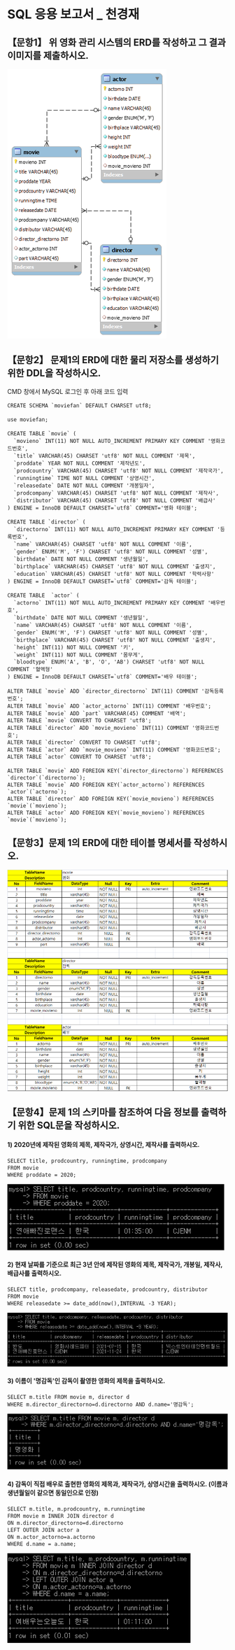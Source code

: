 # SQL 응용 보고서 _ 천경재

## 【문항1】 위 영화 관리 시스템의 ERD를 작성하고 그 결과 이미지를 제출하시오.
<img src="./img/22.06.28_천경재.png">

## 【문항2】 문제1의 ERD에 대한 물리 저장소를 생성하기 위한 DDL을 작성하시오.

CMD 창에서 MySQL 로그인 후 아래 코드 입력
```
CREATE SCHEMA `moviefan` DEFAULT CHARSET utf8;

use moviefan;

CREATE TABLE `movie` (
  `movieno` INT(11) NOT NULL AUTO_INCREMENT PRIMARY KEY COMMENT '영화코드번호',
  `title` VARCHAR(45) CHARSET 'utf8' NOT NULL COMMENT '제목',
  `proddate` YEAR NOT NULL COMMENT '제작년도',
  `prodcountry` VARCHAR(45) CHARSET 'utf8' NOT NULL COMMENT '제작국가',
  `runningtime` TIME NOT NULL COMMENT '상영시간',
  `releasedate` DATE NOT NULL COMMENT '개봉일자',
  `prodcompany` VARCHAR(45) CHARSET 'utf8' NOT NULL COMMENT '제작사',
  `distributor` VARCHAR(45) CHARSET 'utf8' NOT NULL COMMENT '배급사'
) ENGINE = InnoDB DEFAULT CHARSET=`utf8` COMMENT='영화 테이블';

CREATE TABLE `director` (
  `directorno` INT(11) NOT NULL AUTO_INCREMENT PRIMARY KEY COMMENT '등록번호',
  `name` VARCHAR(45) CHARSET 'utf8' NOT NULL COMMENT '이름',
  `gender` ENUM('M', 'F') CHARSET 'utf8' NOT NULL COMMENT '성별',
  `birthdate` DATE NOT NULL COMMENT '생년월일',
  `birthplace` VARCHAR(45) CHARSET 'utf8' NOT NULL COMMENT '출생지',
  `education` VARCHAR(45) CHARSET 'utf8' NOT NULL COMMENT '학력사항'
) ENGINE = InnoDB DEFAULT CHARSET=`utf8` COMMENT='감독 테이블';

CREATE TABLE  `actor` (
  `actorno` INT(11) NOT NULL AUTO_INCREMENT PRIMARY KEY COMMENT '배우번호',
  `birthdate` DATE NOT NULL COMMENT '생년월일',
  `name` VARCHAR(45) CHARSET 'utf8' NOT NULL COMMENT '이름',
  `gender` ENUM('M', 'F') CHARSET 'utf8' NOT NULL COMMENT '성별',
  `birthplace` VARCHAR(45) CHARSET 'utf8' NOT NULL COMMENT '출생지',
  `height` INT(11) NOT NULL COMMENT '키',
  `weight` INT(11) NOT NULL COMMENT '몸무게',
  `bloodtype` ENUM('A', 'B', 'O', 'AB') CHARSET 'utf8' NOT NULL COMMENT '혈액형'
) ENGINE = InnoDB DEFAULT CHARSET=`utf8` COMMENT='배우 테이블';

ALTER TABLE `movie` ADD `director_directorno` INT(11) COMMENT '감독등록번호';
ALTER TABLE `movie` ADD `actor_actorno` INT(11) COMMENT '배우번호';
ALTER TABLE `movie` ADD `part` VARCHAR(45) COMMENT '배역';
ALTER TABLE `movie` CONVERT TO CHARSET 'utf8';
ALTER TABLE `director` ADD `movie_movieno` INT(11) COMMENT '영화코드번호';
ALTER TABLE `director` CONVERT TO CHARSET 'utf8';
ALTER TABLE `actor` ADD `movie_movieno` INT(11) COMMENT '영화코드번호';
ALTER TABLE `actor` CONVERT TO CHARSET 'utf8';

ALTER TABLE `movie` ADD FOREIGN KEY(`director_directorno`) REFERENCES `director`(`directorno`);
ALTER TABLE `movie` ADD FOREIGN KEY(`actor_actorno`) REFERENCES `actor`(`actorno`);
ALTER TABLE `director` ADD FOREIGN KEY(`movie_movieno`) REFERENCES `movie`(`movieno`);
ALTER TABLE `actor` ADD FOREIGN KEY(`movie_movieno`) REFERENCES `movie`(`movieno`);
```

## 【문항3】문제 1의 ERD에 대한 테이블 명세서를 작성하시오.
<img src="./img/테이블%20명세서.png">

## 【문항4】문제 1의 스키마를 참조하여 다음 정보를 출력하기 위한 SQL문을 작성하시오.
#### 1) 2020년에 제작된 영화의 제목, 제작국가, 상영시간, 제작사를 출력하시오.
```
SELECT title, prodcountry, runningtime, prodcompany
FROM movie
WHERE proddate = 2020;
```
<img src="./img/a1.png">

#### 2) 현재 날짜를 기준으로 최근 3년 안에 제작된 영화의 제목, 제작국가, 개봉일, 제작사, 배급사를 출력하시오.
```
SELECT title, prodcompany, releasedate, prodcountry, distributor
FROM movie
WHERE releasedate >= date_add(now(),INTERVAL -3 YEAR);
```
<img src="./img/a2.png">

#### 3) 이름이 '명감독'인 감독이 촬영한 영화의 제목을 출력하시오.
```
SELECT m.title FROM movie m, director d
WHERE m.director_directorno=d.directorno AND d.name='명감독';
```
<img src="./img/a3.png">

#### 4) 감독이 직접 배우로 출현한 영화의 제목과, 제작국가, 상영시간을 출력하시오. (이름과 생년월일이 같으면 동일인으로 인정)
```
SELECT m.title, m.prodcountry, m.runningtime
FROM movie m INNER JOIN director d
ON m.director_directorno=d.directorno
LEFT OUTER JOIN actor a
ON m.actor_actorno=a.actorno
WHERE d.name = a.name;
```
<img src="./img/a4.png">